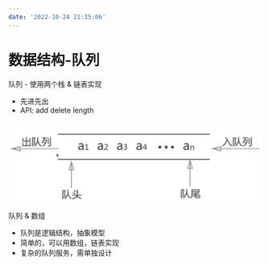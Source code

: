 ```yaml
---
date: '2022-10-24 21:35:06'
---
```


# 数据结构-队列

队列 - 使用两个栈 & 链表实现

- 先进先出
- API: add delete length

![image](./images/20221024213746.png)

队列 & 数组

- 队列是逻辑结构，抽象模型
- 简单的，可以用数组，链表实现
- 复杂的队列服务，需单独设计
